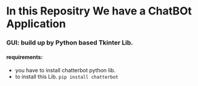 # In this Repositry We have a ChatBOt Application 
### GUI:   build up by Python based Tkinter Lib.
#### requirements:
   * you have to install chatterbot python lib.
   * to install this Lib. 
   ``` pip install chatterbot ```
